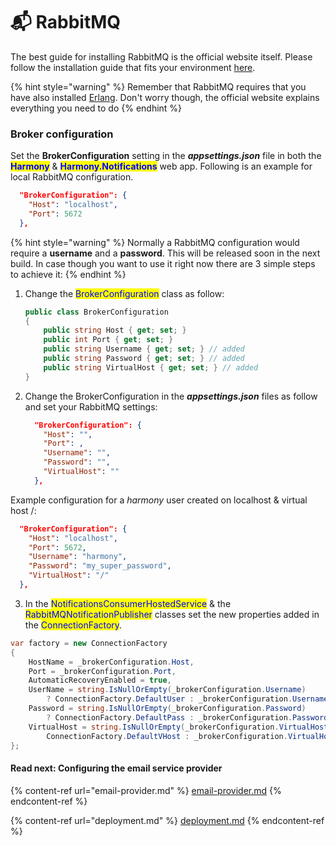 # 📬 RabbitMQ

The best guide for installing RabbitMQ is the official website itself. Please follow the installation guide that fits your environment [here](https://www.rabbitmq.com/download.html).

{% hint style="warning" %}
Remember that RabbitMQ requires that you have also installed [Erlang](https://www.rabbitmq.com/which-erlang.html). Don't worry though, the official website explains everything you need to do
{% endhint %}

### Broker configuration

Set the **BrokerConfiguration** setting in the _**appsettings.json**_ file in both the <mark style="color:blue;">**Harmony**</mark> & <mark style="color:blue;">**Harmony.Notifications**</mark> web app. Following is an example for local RabbitMQ configuration.

```json
  "BrokerConfiguration": {
    "Host": "localhost",
    "Port": 5672
  },
```

{% hint style="warning" %}
Normally a RabbitMQ configuration would require a **username** and a **password**. This will be released soon in the next build. In case though you want to use it right now there are 3 simple steps to achieve it:
{% endhint %}

1.  Change the <mark style="color:blue;">BrokerConfiguration</mark> class as follow:

    ```csharp
    public class BrokerConfiguration
    {
        public string Host { get; set; }
        public int Port { get; set; }
        public string Username { get; set; } // added
        public string Password { get; set; } // added
        public string VirtualHost { get; set; } // added
    }
    ```
2.  Change the BrokerConfiguration in the _**appsettings.json**_ files as follow and set your RabbitMQ settings:

    ```json
      "BrokerConfiguration": {
        "Host": "",
        "Port": ,
        "Username": "",
        "Password": "",
        "VirtualHost": ""
      },
    ```

Example configuration for a _harmony_ user created on localhost & virtual host /:

```json
  "BrokerConfiguration": {
    "Host": "localhost",
    "Port": 5672,
    "Username": "harmony",
    "Password": "my_super_password",
    "VirtualHost": "/"
  },
```

3. In the <mark style="color:blue;">NotificationsConsumerHostedService</mark> & the <mark style="color:blue;">RabbitMQNotificationPublisher</mark> classes set the new properties added in the <mark style="color:blue;">ConnectionFactory</mark>.

```csharp
var factory = new ConnectionFactory
{
    HostName = _brokerConfiguration.Host,
    Port = _brokerConfiguration.Port,
    AutomaticRecoveryEnabled = true,
    UserName = string.IsNullOrEmpty(_brokerConfiguration.Username) 
        ? ConnectionFactory.DefaultUser : _brokerConfiguration.Username, // add this
    Password = string.IsNullOrEmpty(_brokerConfiguration.Password) 
        ? ConnectionFactory.DefaultPass : _brokerConfiguration.Password, // add this
    VirtualHost = string.IsNullOrEmpty(_brokerConfiguration.VirtualHost) ?
        ConnectionFactory.DefaultVHost : _brokerConfiguration.VirtualHost,// add this
};
```

#### Read next: Configuring the email service provider

{% content-ref url="email-provider.md" %}
[email-provider.md](email-provider.md)
{% endcontent-ref %}

{% content-ref url="deployment.md" %}
[deployment.md](deployment.md)
{% endcontent-ref %}
